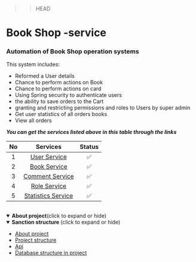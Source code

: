 
>>HEAD
# Book Shop -service

### Automation of Book Shop  operation systems

This system includes:

* Reformed a User details
* Chance to perform actions on Book
* Chance to perform actions on card
* Using Spring security to authenticate users
* the ability to save orders to the Cart
* granting and restricting permissions and roles to Users by super admin
* Get user statistics of all orders books
* View all orders



***You can get the services listed above in this table through the links***

| No |                                                                               Services                                                                               | Status |
|:--:|:--------------------------------------------------------------------------------------------------------------------------------------------------------------------:|:------:|
| 1  |            [User Service](https://github.com/Tohirjon01/Book-Shop/blob/master/src/main/java/uz/bookshop/controller/UserController.java)             |   ✅    |
| 2  |            [Book Service](https://github.com/Tohirjon01/Book-Shop/blob/master/src/main/java/uz/bookshop/controller/BookController.java)             |   ✅    |
| 3  |         [Comment Service](https://github.com/Tohirjon01/Book-Shop/blob/master/src/main/java/uz/bookshop/service/CommentService.java)          |   ✅    |
| 4  |          [Role Service ](https://github.com/Tohirjon01/Book-Shop/blob/master/src/main/java/uz/bookshop/controller/RoleController.java)          |   ✅    |
| 5  |   [Statistics Service](https://github.com/Tohirjon01/Book-Shop/blob/master/src/main/java/uz/bookshop/service/CommentService.java)    |   ✅     |
```
```
<details open>
<summary> <b>About project</b>(click to expand or hide)</summary>
  <details open>
<summary><b>Sanction structure </b>(click to expand or hide)</summary>

* [About project](#about-project)
* [Project structure](#project-structure)
* [Api](#api)
* [Database structure in project](#database-structure-in-project)

</details>

</details>


